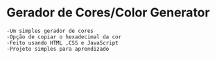 # Gerador de Cores/Color Generator 
    -Um simples gerador de cores 
    -Opção de copiar o hexadecimal da cor
    -Feito usando HTML ,CSS e JavaScript 
    -Projeto simples para aprendizado